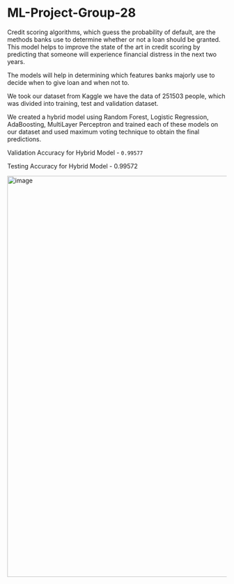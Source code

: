 # ML-Project-Group-28

Credit scoring algorithms, which guess the probability of default, are the methods banks use to determine whether or not a loan should be granted. This model helps to improve the state of the art in credit scoring by predicting that someone will experience financial distress in the next two years.

The models will help in determining which features banks majorly use to decide when to give loan and when not to. 

We took our dataset from Kaggle we have the data of 251503 people, which was divided into training, test and validation dataset.

We created a hybrid model using Random Forest, Logistic Regression, AdaBoosting, MultiLayer Perceptron and trained each of these models on our dataset and used maximum voting technique to obtain the final predictions.

Validation Accuracy for Hybrid Model -  `0.99577`

Testing Accuracy for Hybrid Model - 0.99572

<img width="922" alt="image" src="https://github.com/AshwinSheoran02/ML-Project-Group-25/assets/88393756/c7bf4fb4-21c1-4fa8-8289-9046ace9f7bc">




